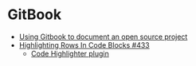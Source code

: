 # GitBook

* [Using Gitbook to document an open source project](https://medium.com/@gpbl/how-to-use-gitbook-to-publish-docs-for-your-open-source-npm-packages-465dd8d5bfba#.lpkgyg409)
* [Highlighting Rows In Code Blocks #433](https://github.com/GitbookIO/gitbook/issues/433)
  * [Code Highlighter plugin](https://plugins.gitbook.com/plugin/code-highlighter)
